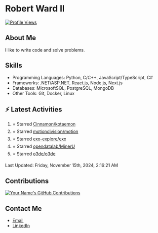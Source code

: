 
# Robert Ward II

[![Profile Views](https://komarev.com/ghpvc/?username=Robert-W-Ward)](https://github.com/Robert-W-Ward)

## About Me
I like to write code and solve problems.

## Skills
- Programming Languages: Python, C/C++, JavaScript/TypeScript, C#
- Frameworks: .NET/ASP.NET, React.js, Node.js, Next.js
- Databases: MicrosoftSQL, PostgreSQL, MongoDB
- Other Tools: Git, Docker, Linux

## :zap: Latest Activities
<!--RECENT_ACTIVITY:start-->
1. ⭐ Starred [Cinnamon/kotaemon](https://github.com/Cinnamon/kotaemon)
2. ⭐ Starred [motiondivision/motion](https://github.com/motiondivision/motion)
3. ⭐ Starred [exo-explore/exo](https://github.com/exo-explore/exo)
4. ⭐ Starred [opendatalab/MinerU](https://github.com/opendatalab/MinerU)
5. ⭐ Starred [o3de/o3de](https://github.com/o3de/o3de)
<!--RECENT_ACTIVITY:end-->

<!--RECENT_ACTIVITY:last_update-->
Last Updated: Friday, November 15th, 2024, 2:16:21 AM
<!--RECENT_ACTIVITY:last_update_end-->

<!--END_SECTIN:activity-->
## Contributions
[![Your Name's GitHub Contributions](https://github-readme-streak-stats.herokuapp.com/?user=Robert-W-Ward&theme=radical)](https://github.com/your-username)

## Contact Me
- [Email](mailto:robertwesleyward2019@gmail.com)
- [LinkedIn](https://linkedin.com/in/https://www.linkedin.com/in/robert-ward-ii/)
